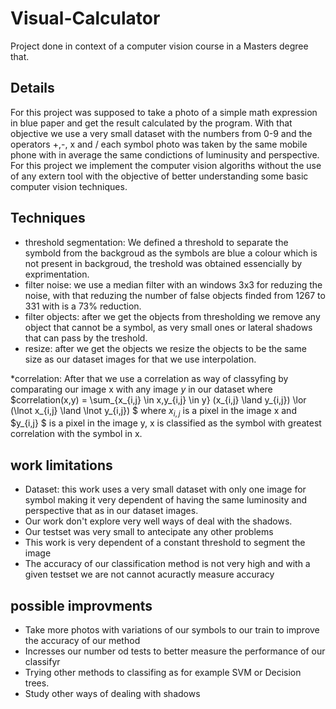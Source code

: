 # Visual-Calculator
Project done in context of a computer vision course in a Masters degree that.

## Details
  For this project was supposed to take a photo of a simple math expression in blue paper and get the result calculated by the program.
  With that objective we use a very small dataset with the numbers from 0-9 and the operators +,-, x and / each symbol photo was taken by the same mobile phone with in average the same condictions of luminusity and perspective. For this project we implement the computer vision algoriths without the use of any extern tool with the objective of better understanding some basic computer vision techniques.

## Techniques
  * threshold segmentation: We defined a threshold to separate the symbold from the backgroud as the symbols are blue a colour which is not present in backgroud, the treshold was obtained essencially by exprimentation.
  * filter noise: we use a median filter with an windows 3x3 for reduzing the noise, with that reduzing the number of false objects finded from 1267 to 331 with is a 73% reduction.
  * filter objects: after we get the objects from thresholding we remove any object that cannot be a symbol, as very small ones or lateral shadows that can pass by the treshold.
  * resize: after we get the objects we resize the objects to be the same size as our dataset images for that we use interpolation.
  
  *correlation: After that we use a correlation as way of classyfing by comparating our image x with any image $y$ in our dataset where $correlation(x,y) = \sum_{x_{i,j} \in x,y_{i,j} \in y} (x_{i,j} \land y_{i,j}) \lor (\lnot x_{i,j} \land \lnot y_{i,j}) $ where $x_{i,j}$ is a pixel in the image x and $y_{i,j} $ is a pixel in the image y, x is classified as the symbol with greatest correlation with the symbol in x.
  
 ## work limitations
 
  * Dataset: this work uses a very small dataset with only one image for symbol making it very dependent of having the same luminosity and perspective that as in our dataset images.
  * Our work don't explore very well ways of deal with the shadows.
  * Our testset was very small to antecipate any other problems
  * This work is very dependent of a constant threshold to segment the image
  * The accuracy of our classification method is not very high and with a given testset we are not cannot acuractly measure accuracy
  
## possible improvments
  * Take more photos with variations of our symbols to our train to improve the accuracy of our method
  * Incresses our number od tests to better measure the performance of our classifyr
  * Trying other methods to classifing as for example SVM or Decision trees.
  * Study other ways of dealing with shadows
  
 
 
  

